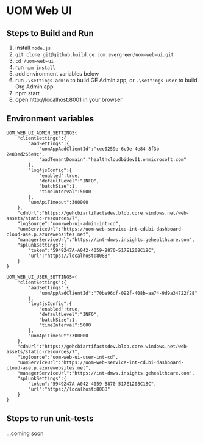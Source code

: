 # UOM Web UI

## Steps to Build and Run

1.  install `node.js`
2.  `git clone git@github.build.ge.com:evergreen/uom-web-ui.git`
3.  `cd /uom-web-ui`
4.  run `npm install` 
5.  add environment variables below
6.  run `.\settings admin` to build GE Admin app, or `.\settings user` to build Org Admin app
7.  npm start
8.  open http://localhost:8001 in your browser

## Environment variables

    UOM_WEB_UI_ADMIN_SETTINGS{  
        "clientSettings":{  
            "aadSettings":{  
                "uomAppAadClientId":"cec0259e-6c9e-4e84-8f3b-2e83ed265e9c",
                "aadTenantDomain":"healthcloudbidev01.onmicrosoft.com"
            },
            "log4jsConfig":{  
                "enabled":true,
                "defaultLevel":"INFO",
                "batchSize":1,
                "timeInterval":5000
            },
            "uomApiTimeout":300000
        },
        "cdnUrl":"https://gehcbiartifactsdev.blob.core.windows.net/web-assets/static-resources/7",
        "logSource":"uom-web-ui-admin-int-cd",
        "uomServiceUrl":"https://uom-web-service-int-cd.bi-dashboard-cloud-ase.p.azurewebsites.net",
        "managerServiceUrl":"https://int-dmws.insights.gehealthcare.com",
        "splunkSettings":{  
            "token":"5949247A-A042-4059-B870-517E1208C18C",
            "url":"https://localhost:8088"
        }
    }
        
    UOM_WEB_UI_USER_SETTINGS={  
        "clientSettings":{  
            "aadSettings":{  
                "uomAppAadClientId":"70be96df-092f-408b-aa74-9d9a34722f28"
            },
            "log4jsConfig":{  
                "enabled":true,
                "defaultLevel":"INFO",
                "batchSize":1,
                "timeInterval":5000
            },
            "uomApiTimeout":300000
        },
        "cdnUrl":"https://gehcbiartifactsdev.blob.core.windows.net/web-assets/static-resources/7",
        "logSource":"uom-web-ui-user-int-cd",
        "uomServiceUrl":"https://uom-web-service-int-cd.bi-dashboard-cloud-ase.p.azurewebsites.net",
        "managerServiceUrl":"https://int-dmws.insights.gehealthcare.com",
        "splunkSettings":{  
            "token":"5949247A-A042-4059-B870-517E1208C18C",
            "url":"https://localhost:8088"
        }
    }


## Steps to run unit-tests

...coming soon